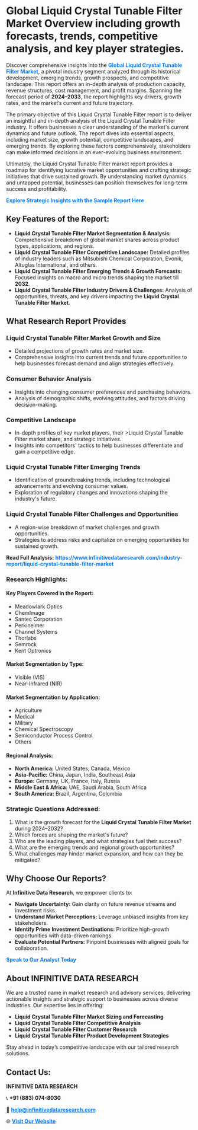 <h1>Global Liquid Crystal Tunable Filter Market Overview including growth forecasts, trends, competitive analysis, and key player strategies.</h1>
<p>
Discover comprehensive insights into the 
<a href="https://www.infinitivedataresearch.com/industry-report/liquid-crystal-tunable-filter-market" rel="dofollow" style="color: #007BFF; text-decoration: none;"><strong>Global Liquid Crystal Tunable Filter Market</strong></a>, a pivotal industry segment analyzed through its historical development, emerging trends, growth prospects, and competitive landscape. This report offers an in-depth analysis of production capacity, revenue structures, cost management, and profit margins. Spanning the forecast period of <strong>2024–2033</strong>, the report highlights key drivers, growth rates, and the market’s current and future trajectory.
</p>
<p>
The primary objective of this Liquid Crystal Tunable Filter report is to deliver an insightful and in-depth analysis of the Liquid Crystal Tunable Filter industry. It offers businesses a clear understanding of the market's current dynamics and future outlook. The report dives into essential aspects, including market size, growth potential, competitive landscapes, and emerging trends. By exploring these factors comprehensively, stakeholders can make informed decisions in an ever-evolving business environment.
</p>
<p>
Ultimately, the Liquid Crystal Tunable Filter market report provides a roadmap for identifying lucrative market opportunities and crafting strategic initiatives that drive sustained growth. By understanding market dynamics and untapped potential, businesses can position themselves for long-term success and profitability.
</p>
<p>
<a href="https://www.infinitivedataresearch.com/request-sample/reportId=106369" style="color: #007BFF; text-decoration: none;"><strong>Explore Strategic Insights with the Sample Report Here</strong></a>
</p>

<h2>Key Features of the Report:</h2>
<ul>
<li><strong>Liquid Crystal Tunable Filter Market Segmentation & Analysis:</strong> Comprehensive breakdown of global market shares across product types, applications, and regions.</li>
<li><strong>Liquid Crystal Tunable Filter Competitive Landscape:</strong> Detailed profiles of industry leaders such as Mitsubishi Chemical Corporation, Evonik, Altuglas International, and others.</li>
<li><strong>Liquid Crystal Tunable Filter Emerging Trends & Growth Forecasts:</strong> Focused insights on macro and micro trends shaping the market till <strong>2032</strong>.</li>
<li><strong>Liquid Crystal Tunable Filter Industry Drivers & Challenges:</strong> Analysis of opportunities, threats, and key drivers impacting the <strong>Liquid Crystal Tunable Filter Market</strong>.</li>
</ul>

<h2>What Research Report Provides</h2>
<h3>Liquid Crystal Tunable Filter Market Growth and Size</h3>
<ul>
<li>Detailed projections of growth rates and market size.</li>
<li>Comprehensive insights into current trends and future opportunities to help businesses forecast demand and align strategies effectively.</li>
</ul>

<h3>Consumer Behavior Analysis</h3>
<ul>
<li>Insights into changing consumer preferences and purchasing behaviors.</li>
<li>Analysis of demographic shifts, evolving attitudes, and factors driving decision-making.</li>
</ul>

<h3>Competitive Landscape</h3>
<ul>
<li>In-depth profiles of key market players, their >Liquid Crystal Tunable Filter market share, and strategic initiatives.</li>
<li>Insights into competitors' tactics to help businesses differentiate and gain a competitive edge.</li>
</ul>

<h3>Liquid Crystal Tunable Filter Emerging Trends</h3>
<ul>
<li>Identification of groundbreaking trends, including technological advancements and evolving consumer values.</li>
<li>Exploration of regulatory changes and innovations shaping the industry's future.</li>
</ul>

<h3>Liquid Crystal Tunable Filter Challenges and Opportunities</h3>
<ul>
<li>A region-wise breakdown of market challenges and growth opportunities.</li>
<li>Strategies to address risks and capitalize on emerging opportunities for sustained growth.</li>
</ul>
<p><strong>Read Full Analysis:</strong> <a href="https://www.infinitivedataresearch.com/industry-report/liquid-crystal-tunable-filter-market" rel="dofollow" style="color: #007BFF; text-decoration: none;"><strong>https://www.infinitivedataresearch.com/industry-report/liquid-crystal-tunable-filter-market</strong></a></p>
<h3>Research Highlights:</h3>
<h4>Key Players Covered in the Report:</h4>
<ul><li>Meadowlark Optics</li><li>ChemImage</li><li>Santec Corporation</li><li>Perkinelmer</li><li>Channel Systems</li><li>Thorlabs</li><li>Semrock</li><li>Kent Optronics</li></ul>
<h4>Market Segmentation by Type:</h4>
<ul><li>Visible (VIS)</li><li>Near-Infrared (NIR)</li></ul>
<h4>Market Segmentation by Application:</h4>
<ul><li>Agriculture</li><li>Medical</li><li>Military</li><li>Chemical Spectroscopy</li><li>Semiconductor Process Control</li><li>Others</li></ul>

<h4>Regional Analysis:</h4>
<ul>
<li><strong>North America:</strong> United States, Canada, Mexico</li>
<li><strong>Asia-Pacific:</strong> China, Japan, India, Southeast Asia</li>
<li><strong>Europe:</strong> Germany, UK, France, Italy, Russia</li>
<li><strong>Middle East & Africa:</strong> UAE, Saudi Arabia, South Africa</li>
<li><strong>South America:</strong> Brazil, Argentina, Colombia</li>
</ul>

<h3>Strategic Questions Addressed:</h3>
<ol>
<li>What is the growth forecast for the <strong>Liquid Crystal Tunable Filter Market</strong> during 2024–2032?</li>
<li>Which forces are shaping the market's future?</li>
<li>Who are the leading players, and what strategies fuel their success?</li>
<li>What are the emerging trends and regional growth opportunities?</li>
<li>What challenges may hinder market expansion, and how can they be mitigated?</li>
</ol>

<h2>Why Choose Our Reports?</h2>
<p>At <strong>Infinitive Data Research</strong>, we empower clients to:</p>
<ul>
<li><strong>Navigate Uncertainty:</strong> Gain clarity on future revenue streams and investment risks.</li>
<li><strong>Understand Market Perceptions:</strong> Leverage unbiased insights from key stakeholders.</li>
<li><strong>Identify Prime Investment Destinations:</strong> Prioritize high-growth opportunities with data-driven rankings.</li>
<li><strong>Evaluate Potential Partners:</strong> Pinpoint businesses with aligned goals for collaboration.</li>
</ul>
<p><a href="https://www.infinitivedataresearch.com/industry-report/liquid-crystal-tunable-filter-market" rel="dofollow" style="color: #007BFF; text-decoration: none;"><strong>Speak to Our Analyst Today</strong></a></p>

<h2>About INFINITIVE DATA RESEARCH</h2>
<p>We are a trusted name in market research and advisory services, delivering actionable insights and strategic support to businesses across diverse industries. Our expertise lies in offering:</p>
<ul>
<li><strong>Liquid Crystal Tunable Filter Market Sizing and Forecasting</strong></li>
<li><strong>Liquid Crystal Tunable Filter Competitive Analysis</strong></li>
<li><strong>Liquid Crystal Tunable Filter Customer Research</strong></li>
<li><strong>Liquid Crystal Tunable Filter Product Development Strategies</strong></li>
</ul>
<p>Stay ahead in today’s competitive landscape with our tailored research solutions.</p>

<h2>Contact Us:</h2>
<p><strong>INFINITIVE DATA RESEARCH</strong></p>
<p>📞 <strong>+91 (883) 074-8030</strong></p>
<p>📧 <strong><a href="mailto:help@infinitivedataresearch.com" style="color: #007BFF;">help@infinitivedataresearch.com</a></strong></p>
<p>🌐 <strong><a href="https://www.infinitivedataresearch.com" rel="dofollow" style="color: #007BFF;">Visit Our Website</a></strong></p>